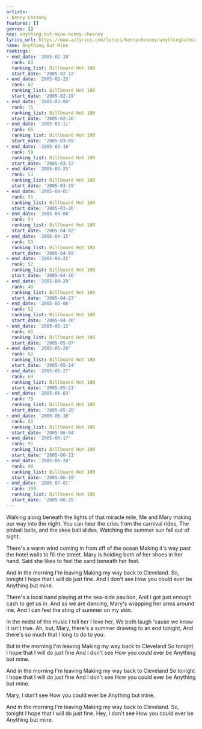 ```yaml
---
artists:
- Kenny Chesney
features: []
genres: []
key: anything-but-mine-kenny-chesney
lyrics_url: https://www.azlyrics.com/lyrics/kennychesney/anythingbutmine.html
name: Anything But Mine
rankings:
- end_date: '2005-02-18'
  rank: 83
  ranking_list: Billboard Hot 100
  start_date: '2005-02-12'
- end_date: '2005-02-25'
  rank: 82
  ranking_list: Billboard Hot 100
  start_date: '2005-02-19'
- end_date: '2005-03-04'
  rank: 75
  ranking_list: Billboard Hot 100
  start_date: '2005-02-26'
- end_date: '2005-03-11'
  rank: 65
  ranking_list: Billboard Hot 100
  start_date: '2005-03-05'
- end_date: '2005-03-18'
  rank: 59
  ranking_list: Billboard Hot 100
  start_date: '2005-03-12'
- end_date: '2005-03-25'
  rank: 53
  ranking_list: Billboard Hot 100
  start_date: '2005-03-19'
- end_date: '2005-04-01'
  rank: 55
  ranking_list: Billboard Hot 100
  start_date: '2005-03-26'
- end_date: '2005-04-08'
  rank: 54
  ranking_list: Billboard Hot 100
  start_date: '2005-04-02'
- end_date: '2005-04-15'
  rank: 53
  ranking_list: Billboard Hot 100
  start_date: '2005-04-09'
- end_date: '2005-04-22'
  rank: 52
  ranking_list: Billboard Hot 100
  start_date: '2005-04-16'
- end_date: '2005-04-29'
  rank: 48
  ranking_list: Billboard Hot 100
  start_date: '2005-04-23'
- end_date: '2005-05-06'
  rank: 52
  ranking_list: Billboard Hot 100
  start_date: '2005-04-30'
- end_date: '2005-05-13'
  rank: 61
  ranking_list: Billboard Hot 100
  start_date: '2005-05-07'
- end_date: '2005-05-20'
  rank: 62
  ranking_list: Billboard Hot 100
  start_date: '2005-05-14'
- end_date: '2005-05-27'
  rank: 69
  ranking_list: Billboard Hot 100
  start_date: '2005-05-21'
- end_date: '2005-06-03'
  rank: 75
  ranking_list: Billboard Hot 100
  start_date: '2005-05-28'
- end_date: '2005-06-10'
  rank: 81
  ranking_list: Billboard Hot 100
  start_date: '2005-06-04'
- end_date: '2005-06-17'
  rank: 91
  ranking_list: Billboard Hot 100
  start_date: '2005-06-11'
- end_date: '2005-06-24'
  rank: 98
  ranking_list: Billboard Hot 100
  start_date: '2005-06-18'
- end_date: '2005-07-01'
  rank: 100
  ranking_list: Billboard Hot 100
  start_date: '2005-06-25'
---
```


Walking along beneath the lights of that miracle mile,
Me and Mary making our way into the night.
You can hear the cries from the carnival rides,
The pinball bells, and the skee ball slides,
Watching the summer sun fall out of sight.

There's a warm wind coming in from off of the ocean
Making it's way past the hotel walls to fill the street.
Mary is holding both of her shoes in her hand.
Said she likes to feel the sand beneath her feet.

And in the morning I'm leaving
Making my way back to Cleveland.
So, tonight I hope that I will do just fine.
And I don't see
How you could ever be
Anything but mine.

There's a local band playing at the sea-side pavilion,
And I got just enough cash to get us in.
And as we are dancing, Mary's wrapping her arms around me,
And I can feel the sting of summer on my skin.

In the midst of the music I tell her I love her,
We both laugh 'cause we know it isn't true.
Ah, but, Mary, there's a summer drawing to an end tonight,
And there's so much that I long to do to you.

But in the morning I'm leaving
Making my way back to Cleveland
So tonight I hope that I will do just fine
And I don't see
How you could ever be
Anything but mine.

And in the morning I'm leaving
Making my way back to Cleveland
So tonight I hope that I will do just fine
And I don't see
How you could ever be
Anything but mine.

Mary, I don't see
How you could ever be
Anything but mine.

And in the morning I'm leaving
Making my way back to Cleveland.
So, tonight I hope that I will do just fine.
Hey, I don't see
How you could ever be
Anything but mine.




